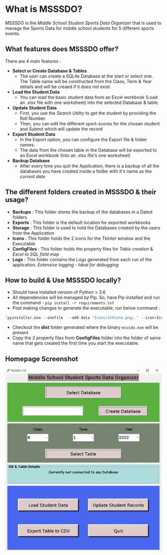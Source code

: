 # What is MSSSDO?

MSSSDO is the *Middle School Student Sports Data Organizer* that is used to manage the Sports Data for middle school students for 5 different sports events.

## What features does MSSSDO offer?

There are 4 main features :

* **Select or Create Database & Tables**
  * The user can create a SQLite Database at the start or select one. The Table name will be constructed from the Class, Term & Year details and will be creaed if it does not exist.
* **Load the Student Data**
  * You can load the basic student data from an Excel workbook (Load an *.xlsx* file with one worksheet) into the selected Database & table.
* **Update Student Data**
  * First, you use the *Search Utility* to get the student by providing the Roll Number.
  * Then, you can edit the different sport-scores for the chosen student and *Submit* which will update the record
* **Export Student Data**
  * In the Export option, you can configure the Export file & folder names.
  * The data from the chosen table in the Database will be exported to an Excel workbook (Into an *.xlsx* file's one worksheet)
* **Backup Database**
  * After every time you quit the Application, there is a backup of all the databases you have created inside a folder with it's name as the *current date*

## The different folders created in MSSSDO & their usage?

* **Backups** : This folder stores the backup of the databases in a Dated folders
* **Exports** : This folder is the default location for exported workbooks
* **Storage** : This folder is used to hold the Databases created by the users from the Application
* **Icons** : This folder holds the 2 icons for the Tkinter window and the Executable
* **ConfigFiles** : This folder holds the property files for *Table creation* & *Excel to SQL field map*
* **Logs** : This folder contains the Logs generated from each run of the application. *Extensive logging - Ideal for debugging*

## How to build & Use MSSSDO locally?

* Should have installed version of Python > 3.6
* All dependencies will be managed by Pip. So, have Pip installed and run the command - `pip install -r requirements.txt`
* Post making changes to generate the executable, run below command :

```python
`pyinstaller.exe --onefile  --add-data "Icons/athlete.png;." --icon=Icons/athlete-big.ico homepage.py`
```

* Checkout the **dist** folder generated where the binary `msssdo.exe` will be present
* Copy the 2 property files from **ConfigFiles** folder into the folder of same name that gets created the first time you start the executable.

## Homepage Screenshot

![Screenshot](Homepage.jpg)
